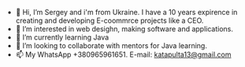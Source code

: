- 👋 Hi, I’m Sergey and i'm from Ukraine. I have a 10 years expirence in creating and developing E-coommrce projects like a CEO.
- 👀 I’m interested in web desighn, making software and applications. 
- 🌱 I’m currently learning Java
- 💞️ I’m looking to collaborate with mentors for Java learning.
- 📫 My WhatsApp +380965961651. E-mail: katapulta13@gmail.com
